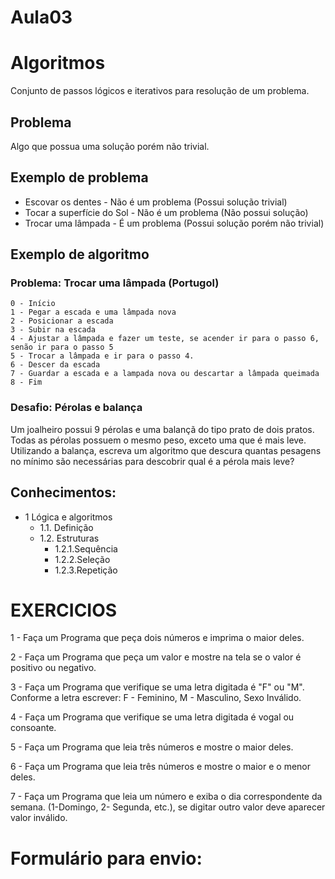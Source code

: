 # Aula03

# Algoritmos

Conjunto de passos lógicos e iterativos para resolução de um problema.

## Problema
Algo que possua uma solução porém não trivial.

## Exemplo de problema
- Escovar os dentes - Não é um problema (Possui solução trivial)
- Tocar a superfície do Sol - Não é um problema (Não possui solução)
- Trocar uma lâmpada - É um problema (Possui solução porém não trivial)

## Exemplo de algoritmo
### Problema: Trocar uma lâmpada (Portugol)
```portugol
0 - Início
1 - Pegar a escada e uma lâmpada nova
2 - Posicionar a escada
3 - Subir na escada
4 - Ajustar a lâmpada e fazer um teste, se acender ir para o passo 6, senão ir para o passo 5
5 - Trocar a lâmpada e ir para o passo 4.
6 - Descer da escada
7 - Guardar a escada e a lampada nova ou descartar a lâmpada queimada
8 - Fim
```

### Desafio: Pérolas e balança
Um joalheiro possui 9 pérolas e uma balançã do tipo prato de dois pratos. Todas as pérolas possuem o mesmo peso, exceto uma que é mais leve. Utilizando a balança, escreva um algoritmo que descura quantas pesagens no mínimo são necessárias para descobrir qual é a pérola mais leve?

## Conhecimentos:
- 1 Lógica e algoritmos
	- 1.1. Definição
	- 1.2. Estruturas
		- 1.2.1.Sequência
		- 1.2.2.Seleção
		- 1.2.3.Repetição



# EXERCICIOS

 1 - Faça um Programa que peça dois números e imprima o maior deles.

2 - Faça um Programa que peça um valor e mostre na tela se o valor é positivo ou negativo.

3 - Faça um Programa que verifique se uma letra digitada é "F" ou "M". Conforme a letra escrever: F - Feminino, M - Masculino, Sexo Inválido.

4 - Faça um Programa que verifique se uma letra digitada é vogal ou consoante.

5 - Faça um Programa que leia três números e mostre o maior deles.

6 - Faça um Programa que leia três números e mostre o maior e o menor deles.

7 - Faça um Programa que leia um número e exiba o dia correspondente da semana. (1-Domingo, 2- Segunda, etc.), se digitar outro valor deve aparecer valor inválido.


# Formulário para envio:


